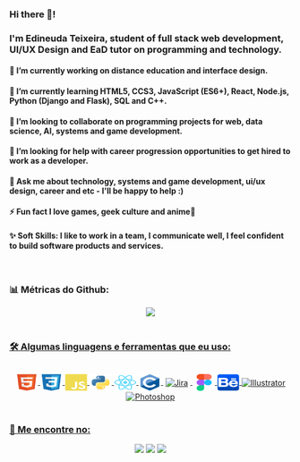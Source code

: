 ### Hi there 👋! 
### I'm Edineuda Teixeira, student of full stack web development, UI/UX Design and EaD tutor on programming and technology.

#### 🔭 I’m currently working on distance education and interface design.
#### 🌱 I’m currently learning HTML5, CCS3, JavaScript (ES6+), React, Node.js, Python (Django and Flask), SQL and C++.
#### 👯 I’m looking to collaborate on **programming projects for web, data science, AI, systems and game development**.
#### 🤔 I’m looking for help with career progression opportunities to get hired to work as a developer.
#### 💬 Ask me about **technology, systems and game development, ui/ux design, career and etc - I'll be happy to help :)**
#### ⚡ Fun fact **I love games, geek culture and anime🥋**
#### ✨ Soft Skills: I like to work in a team, I communicate well, I feel confident to build software products and services.

</br>

<h3 align="left"> 📊 Métricas do Github: </h3>
<div align="center">
    <a href="https://github.com/Edineuda">
    <img height="160em" src="https://github-readme-stats.vercel.app/api?username=Edineuda&show_icons=true&theme=dracula&include_all_commits=true&count_private=true&hide=prs"/>
</div>

</br>

<h3 align="left"> 🛠️ Algumas linguagens e ferramentas que eu uso: </h3>
<div style="display: inline_block" align="center"><br>
    <img align="center" alt="HTML" title="HTML5" height="30" width="40" src="https://raw.githubusercontent.com/devicons/devicon/master/icons/html5/html5-original.svg">
    <img align="center" alt="CSS" title="CSS3" height="30" width="40" src="https://raw.githubusercontent.com/devicons/devicon/master/icons/css3/css3-original.svg">
    <img align="center" alt="Js" title="JavaScript" height="30" width="40" src="https://raw.githubusercontent.com/devicons/devicon/master/icons/javascript/javascript-plain.svg">
    <img align="center" alt="Python" title="Python" height="30" width="40" src="https://raw.githubusercontent.com/devicons/devicon/master/icons/python/python-original.svg">
    <img align="center" alt="React" title="React" height="30" width="40" src="https://raw.githubusercontent.com/devicons/devicon/master/icons/react/react-original.svg">
    <img align="center" alt="c" title="C" height="30" width="40" src="https://raw.githubusercontent.com/devicons/devicon/master/icons/c/c-original.svg">
    <img align="center" alt="Jira" title="Jira" height="30" width="40" src="https://raw.githubusercontent.com/Thomas-George-T/Thomas-George-T/master/assets/jira.svg" width="40" style="vertical-align:down; margin:4px"/>
    <img align="center" alt="Figma" title="Figma" height="30" width="40" src="https://raw.githubusercontent.com/devicons/devicon/master/icons/figma/figma-original.svg">
    <img align="center" alt="Behance" title="Behance" height="30" width="40" src="https://raw.githubusercontent.com/devicons/devicon/master/icons/behance/behance-original.svg">
    <img align="center" alt="Illustrator" title="Illustrator" height="30" width="180" src="https://img.shields.io/badge/Adobe%20Illustrator-FF9A00?style=for-the-badge&logo=adobe%20illustrator&logoColor=white">
    <img align="center" alt="Photoshop" title="Photoshop" height="30" width="180" src="https://img.shields.io/badge/Adobe%20Photoshop-31A8FF?style=for-the-badge&logo=Adobe%20Photoshop&logoColor=black">
</div>

</br>

<h3 align="left"> 🔗 Me encontre no: </h3>
<div align="center">
    <a href="https://discord.gg/Neuda Teixeira#9545" target="_blank"><img src="https://img.shields.io/badge/Discord-7289DA?style=for-the-badge&logo=discord&logoColor=white" target="_blank"></a>
    <a href = "mailto:contatoedineuda@gmail.com"><img src="https://img.shields.io/badge/-Gmail-%23333?style=for-the-badge&logo=gmail&logoColor=white" target="_blank"></a>
    <a href="https://www.linkedin.com/in/edineuda-teixeira-aa002885/" target="_blank"><img src="https://img.shields.io/badge/-LinkedIn-%230077B5?style=for-the-badge&logo=linkedin&logoColor=white" target="_blank"></a> 
    
</div>

<!--
**Edineuda/Edineuda** is a ✨ _special_ ✨ repository because its `README.md` (this file) appears on your GitHub profile.

Here are some ideas to get you started:

- 🔭 I’m currently working on ...
- 🌱 I’m currently learning ...
- 👯 I’m looking to collaborate on ...
- 🤔 I’m looking for help with ...
- 💬 Ask me about ...
- 📫 How to reach me: ...
- 😄 Pronouns: ...
- ⚡ Fun fact: ...
-->


<!-- 
### Olá 👋! Sou a Edineuda Teixeira, estudante de Desenvolvimento full stack para web, UI/UX Design e criadora de conteúdo sobre programação e tecnologia!

### - 🔭 Atualmente estou trabalhando no ...
### - 🌱 I’m currently learning ...
### - 👯 Eu procuro colaborar em **projetos de ciência de dados e IA**
### - 🤔 I’m looking for help with ...
### - 💬 Me pergunte sobre **tecnologia, desenvolvimento de sistemas e de games, ciência de dados, ui/ux design, carreira e etc - ficarei feliz em ajudar :)**
### - ⚡ Curiosidade sobre mim **Amo games, cultura geek e animes🥋**
### - ✨ Habilidades: gosto de trabalhar em equipe, me comunico bem, me sinto confiante para construir produtos e servicos de software.
-->